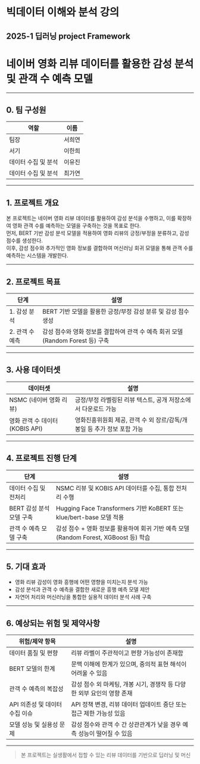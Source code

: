 # 빅데이터 이해와 분석 강의
## 2025-1 딥러닝 project Framework

# 네이버 영화 리뷰 데이터를 활용한 감성 분석 및 관객 수 예측 모델

---

## 0. 팀 구성원

| 역할               | 이름   |
|------------------|--------|
| 팀장               | 서희연 |
| 서기               | 이한희 |
| 데이터 수집 및 분석 | 이유진 |
| 데이터 수집 및 분석 | 최가연 |

---

## 1. 프로젝트 개요

본 프로젝트는 네이버 영화 리뷰 데이터를 활용하여 감성 분석을 수행하고, 이를 확장하여 영화 관객 수를 예측하는 모델을 구축하는 것을 목표로 한다.  
먼저, BERT 기반 감성 분석 모델을 적용하여 영화 리뷰의 긍정/부정을 분류하고, 감성 점수를 생성한다.  
이후, 감성 점수와 추가적인 영화 정보를 결합하여 머신러닝 회귀 모델을 통해 관객 수를 예측하는 시스템을 개발한다.

---

## 2. 프로젝트 목표

| 단계              | 설명                                                                 |
|------------------|----------------------------------------------------------------------|
| 1. 감성 분석       | BERT 기반 모델을 활용한 긍정/부정 감성 분류 및 감성 점수 생성                  |
| 2. 관객 수 예측    | 감성 점수와 영화 정보를 결합하여 관객 수 예측 회귀 모델(Random Forest 등) 구축 |

---

## 3. 사용 데이터셋

| 데이터셋                       | 설명                                                                 |
|-------------------------------|----------------------------------------------------------------------|
| NSMC (네이버 영화 리뷰)        | 긍정/부정 라벨링된 리뷰 텍스트, 공개 저장소에서 다운로드 가능                     |
| 영화 관객 수 데이터 (KOBIS API) | 영화진흥위원회 제공, 관객 수 외 장르/감독/개봉일 등 추가 정보 포함 가능           |

---

## 4. 프로젝트 진행 단계

| 단계                     | 설명                                                                 |
|--------------------------|----------------------------------------------------------------------|
| 데이터 수집 및 전처리        | NSMC 리뷰 및 KOBIS API 데이터를 수집, 통합 전처리 수행                         |
| BERT 감성 분석 모델 구축    | Hugging Face Transformers 기반 KoBERT 또는 klue/bert-base 모델 적용         |
| 관객 수 예측 모델 구축      | 감성 점수 + 영화 정보를 활용하여 회귀 기반 예측 모델(Random Forest, XGBoost 등) 학습 |

---

## 5. 기대 효과

- 영화 리뷰 감성이 영화 흥행에 어떤 영향을 미치는지 분석 가능
- 감성 분석과 관객 수 예측을 결합한 새로운 흥행 예측 모델 제안
- 자연어 처리와 머신러닝을 통합한 실용적 데이터 분석 사례 구축

---

## 6. 예상되는 위험 및 제약사항

| 위험/제약 항목               | 설명                                                        |
|----------------------------|-------------------------------------------------------------|
| 데이터 품질 및 편향           | 리뷰 라벨이 주관적이고 편향 가능성이 존재함                              |
| BERT 모델의 한계            | 문맥 이해에 한계가 있으며, 중의적 표현 해석이 어려울 수 있음                    |
| 관객 수 예측의 복잡성         | 감성 점수 외 마케팅, 개봉 시기, 경쟁작 등 다양한 외부 요인의 영향 존재         |
| API 의존성 및 데이터 수집 이슈 | API 정책 변경, 리뷰 데이터 업데이트 중단 또는 접근 제한 가능성 있음              |
| 모델 성능 및 실용성 문제       | 감성 점수와 관객 수 간 상관관계가 낮을 경우 예측 성능이 떨어질 수 있음          |

---

> 본 프로젝트는 실생활에서 접할 수 있는 리뷰 데이터를 기반으로 딥러닝 및 머신
